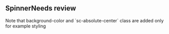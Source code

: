 <h2>Spinner<span class="status review">Needs review</span></h2>
Note that background-color and `sc-absolute-center` class are added only for example styling
<style>
#spinner .sample{
     background-color: #808080;
}
</style>
